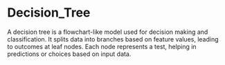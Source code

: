 # Decision_Tree
A decision tree is a flowchart-like model used for decision making and classification. It splits data into branches based on feature values, leading to outcomes at leaf nodes. Each node represents a test, helping in predictions or choices based on input data.
